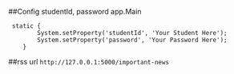 ##Config studentId, password app.Main
```
 static {
        System.setProperty('studentId', 'Your Student Here');
        System.setProperty('password', 'Your Password Here');
    }
```

##rss url
``http://127.0.0.1:5000/important-news``